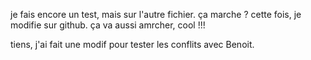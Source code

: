 je fais encore un test, mais sur l'autre fichier. ça marche ?
cette fois, je modifie sur github. ça va aussi amrcher, cool !!!

tiens, j'ai fait une modif pour tester les conflits avec Benoit. 